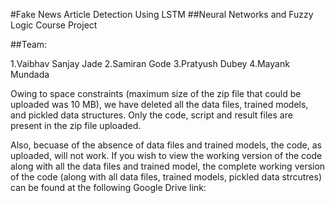 #Fake News Article Detection Using LSTM
##Neural Networks and Fuzzy Logic Course Project

##Team:

1.Vaibhav Sanjay Jade
2.Samiran Gode
3.Pratyush Dubey
4.Mayank Mundada

Owing to space constraints (maximum size of the zip file that could be uploaded was 10 MB), we have deleted all the data files, trained models, and pickled data structures. Only the code, script and result files are present in the zip file uploaded.

Also, becuase of the absence of data files and trained models, the code, as uploaded, will not work. If you wish to view the working version of the code along with all the data files and trained model, the complete working version of the code (along with all data files, trained models, pickled data strcutres) can be found at the following Google Drive link: 
